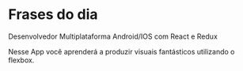 # Frases do dia

Desenvolvedor Multiplataforma Android/IOS com React e Redux

Nesse App você aprenderá a produzir visuais fantásticos utilizando o flexbox.
